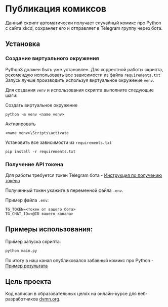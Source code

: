 # Публикация комиксов
Данный скрипт автоматически получает случайный комикс про Python с сайта xkcd, сохраняет его и отправляет в Telegram группу через бота.

## Установка

### Создание виртуального окружения

Python3 должен быть уже установлен.
Для корректной работы скрипта, рекомендую использовать все зависимости из файла `requirements.txt`
Запуск лучше производить используя виртуальное окружение `venv`.

Для создания `venv` и использования скрипта выполните следующие шаги:

Создать виртуальное окружение
```
python -m venv <name venv>
```

Активировать
```
<name venv>\Scripts\activate
```

Установить все зависимости из `requirements.txt`
```
pip install -r requirements.txt
```

### Получение API токена

Для работы требуется токен Telegram бота - [Инструкция по получению токена](https://smmplanner.com/blog/otlozhennyj-posting-v-telegram/#02:~:text=%D0%B8%D0%BD%D1%81%D1%82%D1%80%D1%83%D0%BC%D0%B5%D0%BD%D1%82%D1%8B%2C%20%D0%BF%D1%80%D0%BE%D0%B4%D0%B0%D0%B6%D0%B8%C2%BB.-,%D0%A1%D0%BE%D0%B7%D0%B4%D0%B0%D0%B5%D0%BC%20%D0%B1%D0%BE%D1%82%D0%B0,-%D0%A1%D0%BB%D0%B5%D0%B4%D1%83%D1%8E%D1%89%D0%B8%D0%B9%20%D1%88%D0%B0%D0%B3%20%E2%80%94%20%D1%81%D0%BE%D0%B7%D0%B4%D0%B0%D0%BD%D0%B8%D0%B5)

Полученный токен укажите в переменной файла `.env`.

Пример файла `.env`:
```
TG_TOKEN=<токен от вашего бота>
TG_CHAT_ID=<@ID вашего канала>
```

## Примеры использования:
Пример запуска скрипта:
```python
python main.py
```

По итогу в наш канал опубликовался забавный комикс про Python - [Пример результата](https://prnt.sc/FTRgnh82jf6E)

## Цель проекта

Код написан в образовательных целях на онлайн-курсе для веб-разработчиков [dvmn.org](https://dvmn.org/).
